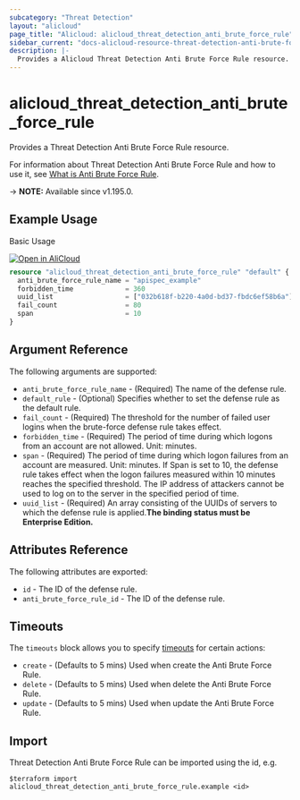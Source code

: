 ```yaml
---
subcategory: "Threat Detection"
layout: "alicloud"
page_title: "Alicloud: alicloud_threat_detection_anti_brute_force_rule"
sidebar_current: "docs-alicloud-resource-threat-detection-anti-brute-force-rule"
description: |-
  Provides a Alicloud Threat Detection Anti Brute Force Rule resource.
---
```


# alicloud_threat_detection_anti_brute_force_rule

Provides a Threat Detection Anti Brute Force Rule resource.

For information about Threat Detection Anti Brute Force Rule and how to use it, see [What is Anti Brute Force Rule](https://www.alibabacloud.com/help/en/security-center/developer-reference/api-sas-2018-12-03-createantibruteforcerule).

-> **NOTE:** Available since v1.195.0.

## Example Usage

Basic Usage

<div style="display: block;margin-bottom: 40px;"><div class="oics-button" style="float: right;position: absolute;margin-bottom: 10px;">
  <a href="https://api.aliyun.com/terraform?resource=alicloud_threat_detection_anti_brute_force_rule&exampleId=88eb579a-c215-af50-3c55-a95206a550031c805008&activeTab=example&spm=docs.r.threat_detection_anti_brute_force_rule.0.88eb579ac2&intl_lang=EN_US" target="_blank">
    <img alt="Open in AliCloud" src="https://img.alicdn.com/imgextra/i1/O1CN01hjjqXv1uYUlY56FyX_!!6000000006049-55-tps-254-36.svg" style="max-height: 44px; max-width: 100%;">
  </a>
</div></div>

```terraform
resource "alicloud_threat_detection_anti_brute_force_rule" "default" {
  anti_brute_force_rule_name = "apispec_example"
  forbidden_time             = 360
  uuid_list                  = ["032b618f-b220-4a0d-bd37-fbdc6ef58b6a"]
  fail_count                 = 80
  span                       = 10
}
```

## Argument Reference

The following arguments are supported:
* `anti_brute_force_rule_name` - (Required) The name of the defense rule.
* `default_rule` - (Optional) Specifies whether to set the defense rule as the default rule.
* `fail_count` - (Required) The threshold for the number of failed user logins when the brute-force defense rule takes effect.
* `forbidden_time` - (Required) The period of time during which logons from an account are not allowed. Unit: minutes.
* `span` - (Required) The period of time during which logon failures from an account are measured. Unit: minutes. If Span is set to 10, the defense rule takes effect when the logon failures measured within 10 minutes reaches the specified threshold. The IP address of attackers cannot be used to log on to the server in the specified period of time.
* `uuid_list` - (Required) An array consisting of the UUIDs of servers to which the defense rule is applied.**The binding status must be Enterprise Edition.**

## Attributes Reference

The following attributes are exported:

* `id` - The ID of the defense rule.
* `anti_brute_force_rule_id` - The ID of the defense rule.

## Timeouts

The `timeouts` block allows you to specify [timeouts](https://www.terraform.io/docs/configuration-0-11/resources.html#timeouts) for certain actions:
* `create` - (Defaults to 5 mins) Used when create the Anti Brute Force Rule.
* `delete` - (Defaults to 5 mins) Used when delete the Anti Brute Force Rule.
* `update` - (Defaults to 5 mins) Used when update the Anti Brute Force Rule.

## Import

Threat Detection Anti Brute Force Rule can be imported using the id, e.g.

```shell
$terraform import alicloud_threat_detection_anti_brute_force_rule.example <id>
```
